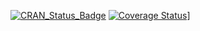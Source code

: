[![CRAN_Status_Badge](http://www.r-pkg.org/badges/version/listWithDefaults)](https://cran.r-project.org/package=listWithDefaults)
[![Coverage Status](https://img.shields.io/codecov/c/github/drknexus/listWithDefaults/master.svg)](https://codecov.io/github/drknexus/listWithDefaults?branch=master)]